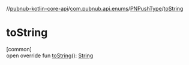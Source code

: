 //[pubnub-kotlin-core-api](../../../index.md)/[com.pubnub.api.enums](../index.md)/[PNPushType](index.md)/[toString](to-string.md)

# toString

[common]\
open override fun [toString](to-string.md)(): [String](https://kotlinlang.org/api/core/kotlin-stdlib/kotlin/-string/index.html)
